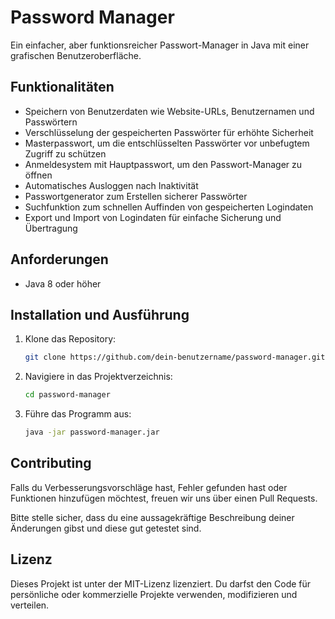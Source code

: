 # Password Manager

Ein einfacher, aber funktionsreicher Passwort-Manager in Java mit einer grafischen Benutzeroberfläche.


## Funktionalitäten

- Speichern von Benutzerdaten wie Website-URLs, Benutzernamen und Passwörtern
- Verschlüsselung der gespeicherten Passwörter für erhöhte Sicherheit
- Masterpasswort, um die entschlüsselten Passwörter vor unbefugtem Zugriff zu schützen
- Anmeldesystem mit Hauptpasswort, um den Passwort-Manager zu öffnen
- Automatisches Ausloggen nach Inaktivität
- Passwortgenerator zum Erstellen sicherer Passwörter
- Suchfunktion zum schnellen Auffinden von gespeicherten Logindaten
- Export und Import von Logindaten für einfache Sicherung und Übertragung

## Anforderungen

- Java 8 oder höher

## Installation und Ausführung

1. Klone das Repository:
   ```bash
   git clone https://github.com/dein-benutzername/password-manager.git
   ```

2. Navigiere in das Projektverzeichnis:
   ```bash
   cd password-manager
   ```
3. Führe das Programm aus:
   ```bash
   java -jar password-manager.jar
   ``` 

## Contributing
Falls du Verbesserungsvorschläge hast, Fehler gefunden hast oder Funktionen hinzufügen möchtest, freuen wir uns über einen Pull Requests.

Bitte stelle sicher, dass du eine aussagekräftige Beschreibung deiner Änderungen gibst und diese gut getestet sind.

## Lizenz
Dieses Projekt ist unter der MIT-Lizenz lizenziert. Du darfst den Code für persönliche oder kommerzielle Projekte verwenden, modifizieren und verteilen.
